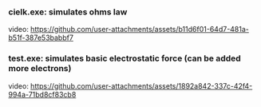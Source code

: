 
### cielk.exe: simulates ohms law
video:
https://github.com/user-attachments/assets/b11d6f01-64d7-481a-b51f-387e53babbf7


### test.exe: simulates basic electrostatic force (can be added more electrons)
video:
https://github.com/user-attachments/assets/1892a842-337c-42f4-994a-71bd8cf83cb8
